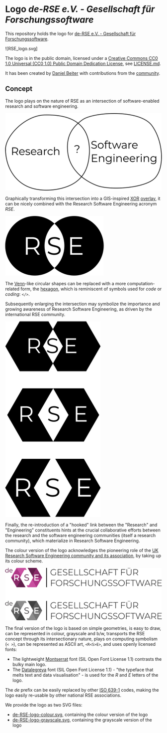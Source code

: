 # Logo *de-RSE e.V. - Gesellschaft für Forschungssoftware*

This repository holds the logo for 
[de-RSE e.V. - Gesellschaft für Forschungssoftware](https://de-rse.org).

![RSE_logo.svg]

The logo is in the public domain, licensed under a 
[Creative Commons CC0 1.0 Universal (CC0 1.0) Public Domain Dedication License](https://creativecommons.org/publicdomain/zero/1.0/), see [LICENSE.md](LICENSE.md).

It has been created by [Daniel Beiter](@baender) with contributions from the
[community](https://github.com/DE-RSE/logo-association/graphs/contributors).

## Concept

The logo plays on the nature of RSE as an intersection of software-enabled 
research and software engineering. 

![](concept/intersection.png)

Graphically transforming this intersection into a GIS-inspired 
[XOR](https://en.wikipedia.org/wiki/Exclusive_or) 
[overlay](https://en.wikipedia.org/wiki/Geographic_information_system#Map_overlay), 
it can be nicely combined with the Research Software Engineering acronym *RSE*.

![](concept/xor-overlay.png)

The [Venn](https://en.wikipedia.org/wiki/Venn_diagram)-like circular shapes can 
be replaced with a more computation-related 
form, the [hexagon](https://en.wikipedia.org/wiki/Hexagon), which is reminiscent 
of symbols used for *code* or *coding*: `</>`.

Subsequently enlarging the intersection may symbolize the importance and growing 
awareness of Research Software Engineering, as driven by the international RSE
community.

![](concept/hexagon.png)

Finally, the re-introduction of a "hooked" link between the "Research" and 
"Engineering" constituents hints at the crucial collaborative efforts between 
the research and the software engineering communities (itself a research 
community), which materialize in Research Software Engineering.

The colour version of the logo acknowledges the pioneering role of the [UK
Research Software Engineering community and its association](https://rse.ac.uk/), 
by taking up its colour scheme.

![](concept/logo.png)

The final version of the logo is based on simple geometries, is easy to draw,
can be represented in colour, grayscale and b/w, transports the RSE concept 
through its intersectionary nature, plays on computing symbolism (`< >`), can
be represented as ASCII art, `<R<S>E>`, and uses openly licensed fonts:

- The lightweight [Montserrat](https://github.com/JulietaUla/Montserrat) font 
(SIL Open Font License 1.1) contrasts the bulky main logo.
- The [Datalegreya](https://github.com/figs-lab/datalegreya) font (SIL Open Font 
License 1.1) - "the typeface that melts text and data visualisation" - is used 
for the *R* and *E* letters of the logo.

The *de* prefix can be easily replaced by other 
[ISO 639-1](https://en.wikipedia.org/wiki/ISO_639-3) codes, making the logo 
easily re-usable by other national RSE associations.

We provide the logo as two SVG files:

- [de-RSE-logo-colour.svg](de-RSE-logo-colour.svg), containing the colour version of the logo
- [de-RSE-logo-grayscale.svg](de-RSE-logo-grayscale.svg), containing the grayscale version of the logo